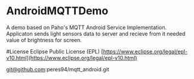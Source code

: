 # AndroidMQTTDemo
A demo based on Paho's MQTT Android Service Implementation.
Applicaton sends light sensors data to server and recieve from it needed value of brightness for screen.

#License
Eclipse Public License (EPL) [https://www.eclipse.org/legal/epl-v10.html](https://www.eclipse.org/legal/epl-v10.html)

git@github.com:peres94/mqtt_android.git